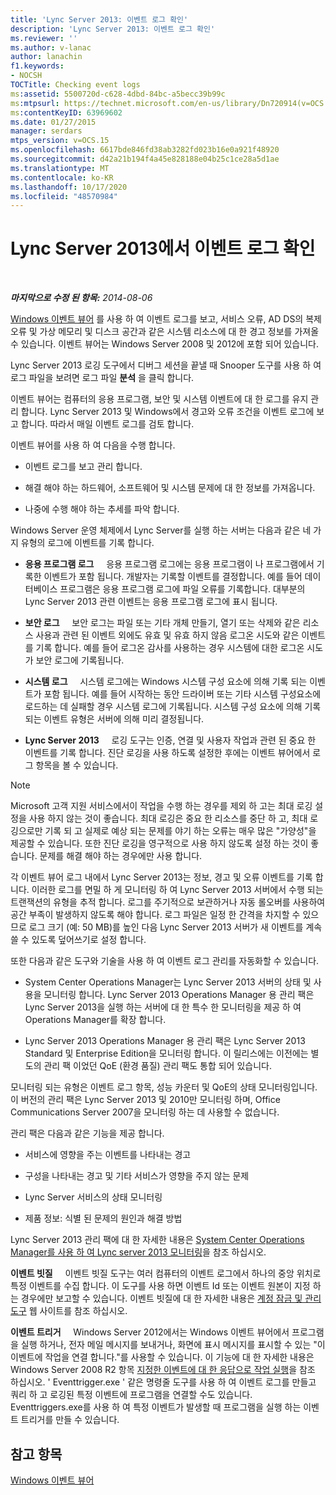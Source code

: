```yaml
---
title: 'Lync Server 2013: 이벤트 로그 확인'
description: 'Lync Server 2013: 이벤트 로그 확인'
ms.reviewer: ''
ms.author: v-lanac
author: lanachin
f1.keywords:
- NOCSH
TOCTitle: Checking event logs
ms:assetid: 5500720d-c628-4dbd-84bc-a5becc39b99c
ms:mtpsurl: https://technet.microsoft.com/en-us/library/Dn720914(v=OCS.15)
ms:contentKeyID: 63969602
ms.date: 01/27/2015
manager: serdars
mtps_version: v=OCS.15
ms.openlocfilehash: 6617bde846fd38ab3282fd023b16e0a921f48920
ms.sourcegitcommit: d42a21b194f4a45e828188e04b25c1ce28a5d1ae
ms.translationtype: MT
ms.contentlocale: ko-KR
ms.lasthandoff: 10/17/2020
ms.locfileid: "48570984"
---
```

# <a name="checking-event-logs-in-lync-server-2013"></a>Lync Server 2013에서 이벤트 로그 확인

<div data-xmlns="http://www.w3.org/1999/xhtml">

<div class="topic" data-xmlns="http://www.w3.org/1999/xhtml" data-msxsl="urn:schemas-microsoft-com:xslt" data-cs="https://msdn.microsoft.com/">

<div data-asp="https://msdn2.microsoft.com/asp">



</div>

<div id="mainSection">

<div id="mainBody">

<span> </span>

_**마지막으로 수정 된 항목:** 2014-08-06_

[Windows 이벤트 뷰어](https://go.microsoft.com/fwlink/p/?linkid=314067) 를 사용 하 여 이벤트 로그를 보고, 서비스 오류, AD DS의 복제 오류 및 가상 메모리 및 디스크 공간과 같은 시스템 리소스에 대 한 경고 정보를 가져올 수 있습니다. 이벤트 뷰어는 Windows Server 2008 및 2012에 포함 되어 있습니다.

Lync Server 2013 로깅 도구에서 디버그 세션을 끝낼 때 Snooper 도구를 사용 하 여 로그 파일을 보려면 로그 파일 **분석** 을 클릭 합니다.

이벤트 뷰어는 컴퓨터의 응용 프로그램, 보안 및 시스템 이벤트에 대 한 로그를 유지 관리 합니다. Lync Server 2013 및 Windows에서 경고와 오류 조건을 이벤트 로그에 보고 합니다. 따라서 매일 이벤트 로그를 검토 합니다.

이벤트 뷰어를 사용 하 여 다음을 수행 합니다.

  - 이벤트 로그를 보고 관리 합니다.

  - 해결 해야 하는 하드웨어, 소프트웨어 및 시스템 문제에 대 한 정보를 가져옵니다.

  - 나중에 수행 해야 하는 추세를 파악 합니다.

Windows Server 운영 체제에서 Lync Server를 실행 하는 서버는 다음과 같은 네 가지 유형의 로그에 이벤트를 기록 합니다.

  - **응용 프로그램 로그**     응용 프로그램 로그에는 응용 프로그램이 나 프로그램에서 기록한 이벤트가 포함 됩니다. 개발자는 기록할 이벤트를 결정합니다. 예를 들어 데이터베이스 프로그램은 응용 프로그램 로그에 파일 오류를 기록합니다. 대부분의 Lync Server 2013 관련 이벤트는 응용 프로그램 로그에 표시 됩니다.

  - **보안 로그**     보안 로그는 파일 또는 기타 개체 만들기, 열기 또는 삭제와 같은 리소스 사용과 관련 된 이벤트 외에도 유효 및 유효 하지 않음 로그온 시도와 같은 이벤트를 기록 합니다. 예를 들어 로그온 감사를 사용하는 경우 시스템에 대한 로그온 시도가 보안 로그에 기록됩니다.

  - **시스템 로그**     시스템 로그에는 Windows 시스템 구성 요소에 의해 기록 되는 이벤트가 포함 됩니다. 예를 들어 시작하는 동안 드라이버 또는 기타 시스템 구성요소에 로드하는 데 실패할 경우 시스템 로그에 기록됩니다. 시스템 구성 요소에 의해 기록되는 이벤트 유형은 서버에 의해 미리 결정됩니다.

  - **Lync Server 2013**     로깅 도구는 인증, 연결 및 사용자 작업과 관련 된 중요 한 이벤트를 기록 합니다. 진단 로깅을 사용 하도록 설정한 후에는 이벤트 뷰어에서 로그 항목을 볼 수 있습니다.

<div>


> [!NOTE]  
> Microsoft 고객 지원 서비스에서이 작업을 수행 하는 경우를 제외 하 고는 최대 로깅 설정을 사용 하지 않는 것이 좋습니다. 최대 로깅은 중요 한 리소스를 중단 하 고, 최대 로깅으로만 기록 되 고 실제로 예상 되는 문제를 야기 하는 오류는 매우 많은 "가양성"을 제공할 수 있습니다. 또한 진단 로깅을 영구적으로 사용 하지 않도록 설정 하는 것이 좋습니다. 문제를 해결 해야 하는 경우에만 사용 합니다.



</div>

각 이벤트 뷰어 로그 내에서 Lync Server 2013는 정보, 경고 및 오류 이벤트를 기록 합니다. 이러한 로그를 면밀 하 게 모니터링 하 여 Lync Server 2013 서버에서 수행 되는 트랜잭션의 유형을 추적 합니다. 로그를 주기적으로 보관하거나 자동 롤오버를 사용하여 공간 부족이 발생하지 않도록 해야 합니다. 로그 파일은 일정 한 간격을 차지할 수 있으므로 로그 크기 (예: 50 MB)를 높인 다음 Lync Server 2013 서버가 새 이벤트를 계속 쓸 수 있도록 덮어쓰기로 설정 합니다.

또한 다음과 같은 도구와 기술을 사용 하 여 이벤트 로그 관리를 자동화할 수 있습니다.

  - System Center Operations Manager는 Lync Server 2013 서버의 상태 및 사용을 모니터링 합니다. Lync Server 2013 Operations Manager 용 관리 팩은 Lync Server 2013을 실행 하는 서버에 대 한 특수 한 모니터링을 제공 하 여 Operations Manager를 확장 합니다.

  - Lync Server 2013 Operations Manager 용 관리 팩은 Lync Server 2013 Standard 및 Enterprise Edition을 모니터링 합니다. 이 릴리스에는 이전에는 별도의 관리 팩 이었던 QoE (환경 품질) 관리 팩도 통합 되어 있습니다.

모니터링 되는 유형은 이벤트 로그 항목, 성능 카운터 및 QoE의 상태 모니터링입니다. 이 버전의 관리 팩은 Lync Server 2013 및 2010만 모니터링 하며, Office Communications Server 2007을 모니터링 하는 데 사용할 수 없습니다.

관리 팩은 다음과 같은 기능을 제공 합니다.

  - 서비스에 영향을 주는 이벤트를 나타내는 경고

  - 구성을 나타내는 경고 및 기타 서비스가 영향을 주지 않는 문제

  - Lync Server 서비스의 상태 모니터링

  - 제품 정보: 식별 된 문제의 원인과 해결 방법

Lync Server 2013 관리 팩에 대 한 자세한 내용은 [System Center Operations Manager를 사용 하 여 Lync server 2013 모니터링](lync-server-2013-monitoring-lync-server-with-system-center-operations-manager.md)을 참조 하십시오.

**이벤트 빗질**     이벤트 빗질 도구는 여러 컴퓨터의 이벤트 로그에서 하나의 중앙 위치로 특정 이벤트를 수집 합니다. 이 도구를 사용 하면 이벤트 Id 또는 이벤트 원본이 지정 하는 경우에만 보고할 수 있습니다. 이벤트 빗질에 대 한 자세한 내용은 [계정 잠금 및 관리 도구](https://go.microsoft.com/fwlink/?linkid=35607) 웹 사이트를 참조 하십시오.

**이벤트 트리거**     Windows Server 2012에서는 Windows 이벤트 뷰어에서 프로그램을 실행 하거나, 전자 메일 메시지를 보내거나, 화면에 표시 메시지를 표시할 수 있는 "이 이벤트에 작업을 연결 합니다."를 사용할 수 있습니다. 이 기능에 대 한 자세한 내용은 Windows Server 2008 R2 항목 [지정한 이벤트에 대 한 응답으로 작업 실행](https://technet.microsoft.com/library/cc748900.aspx)을 참조 하십시오. ' Eventtrigger.exe ' 같은 명령줄 도구를 사용 하 여 이벤트 로그를 만들고 쿼리 하 고 로깅된 특정 이벤트에 프로그램을 연결할 수도 있습니다. Eventtriggers.exe를 사용 하 여 특정 이벤트가 발생할 때 프로그램을 실행 하는 이벤트 트리거를 만들 수 있습니다.

<div>

## <a name="see-also"></a>참고 항목


[Windows 이벤트 뷰어](https://go.microsoft.com/fwlink/p/?linkid=314067)  
  

</div>

</div>

<span> </span>

</div>

</div>

</div>

